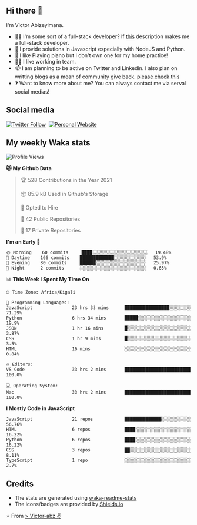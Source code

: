 ## Hi there 👋
I'm Victor Abizeyimana.  
- 👨‍💻 I'm some sort of a full-stack developer? If [this](https://www.w3schools.com/whatis/whatis_fullstack.asp) description makes me a full-stack developer.
- 🌱 I provide solutions in Javascript especially with NodeJS and Python. 
- 🎹 I like Playing piano but I don't own one for my home practice!
- 👯‍♀️ I like working in team.
- 📫 I am planning to be active on Twitter and Linkedin. I also plan on writting blogs as a mean of community give back. [please check this](https://victor-abz.com/)
- ❓ Want to know more about me? You can always contact me via serval social medias!

## Social media
[![Twitter Follow](https://img.shields.io/twitter/follow/vicky_abz?color=%231DA1F2&label=Twitter&style=for-the-badge&logo=twitter&logoColor=ffffff)](https://twitter.com/vicky_abz)
‎‎ [![Personal Website](https://img.shields.io/static/v1?label=visit&message=victor-abz.com&color=%235F021F&style=for-the-badge)](https://victor-abz.com/)

## My weekly Waka stats
<!--START_SECTION:waka-->
![Profile Views](http://img.shields.io/badge/Profile%20Views-0-blue)

**🐱 My Github Data** 

> 🏆 528 Contributions in the Year 2021
 > 
> 📦 85.9 kB Used in Github's Storage 
 > 
> 💼 Opted to Hire
 > 
> 📜 42 Public Repositories 
 > 
> 🔑 17 Private Repositories  
 > 
**I'm an Early 🐤** 

```text
🌞 Morning    60 commits     ████░░░░░░░░░░░░░░░░░░░░░   19.48% 
🌆 Daytime    166 commits    █████████████░░░░░░░░░░░░   53.9% 
🌃 Evening    80 commits     ██████░░░░░░░░░░░░░░░░░░░   25.97% 
🌙 Night      2 commits      ░░░░░░░░░░░░░░░░░░░░░░░░░   0.65%

```


📊 **This Week I Spent My Time On** 

```text
⌚︎ Time Zone: Africa/Kigali

💬 Programming Languages: 
JavaScript               23 hrs 33 mins      █████████████████░░░░░░░░   71.29% 
Python                   6 hrs 34 mins       █████░░░░░░░░░░░░░░░░░░░░   19.9% 
JSON                     1 hr 16 mins        █░░░░░░░░░░░░░░░░░░░░░░░░   3.87% 
CSS                      1 hr 9 mins         █░░░░░░░░░░░░░░░░░░░░░░░░   3.5% 
HTML                     16 mins             ░░░░░░░░░░░░░░░░░░░░░░░░░   0.84%

🔥 Editors: 
VS Code                  33 hrs 2 mins       █████████████████████████   100.0%

💻 Operating System: 
Mac                      33 hrs 2 mins       █████████████████████████   100.0%

```

**I Mostly Code in JavaScript** 

```text
JavaScript               21 repos            ██████████████░░░░░░░░░░░   56.76% 
HTML                     6 repos             ████░░░░░░░░░░░░░░░░░░░░░   16.22% 
Python                   6 repos             ████░░░░░░░░░░░░░░░░░░░░░   16.22% 
CSS                      3 repos             ██░░░░░░░░░░░░░░░░░░░░░░░   8.11% 
TypeScript               1 repo              ░░░░░░░░░░░░░░░░░░░░░░░░░   2.7%

```



<!--END_SECTION:waka-->

## Credits
- The stats are generated using [waka-readme-stats](https://github.com/anmol098/waka-readme-stats)
- The icons/badges are provided by [Shields.io](https://shields.io/)

⭐️ From [> Victor-abz ✌](https://victor-abz.com/)
